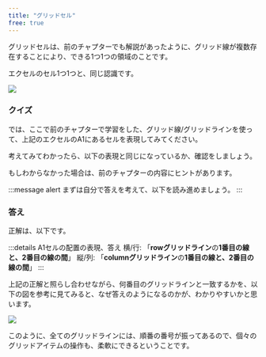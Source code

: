 ```yaml
---
title: "グリッドセル"
free: true
---
```


グリッドセルは、前のチャプターでも解説があったように、グリッド線が複数存在することにより、できる1つ1つの領域のことです。

エクセルのセル1つ1つと、同じ認識です。

![](https://storage.googleapis.com/zenn-user-upload/ttak5ve16u3usnicnldwgujjcjsu)

### クイズ

では、ここで前のチャプターで学習をした、グリッド線/グリッドラインを使って、上記のエクセルのA1にあるセルを表現してみてください。

考えてみてわかったら、以下の表現と同じになっているか、確認をしましょう。

もしわからなかった場合は、前のチャプターの内容にヒントがあります。

:::message alert
まずは自分で答えを考えて、以下を読み進めましょう。
:::

### 答え

正解は、以下です。

:::details A1セルの配置の表現、答え
横/行: 「**rowグリッドライン**の**1番目の線と、2番目の線の間**」
縦/列: 「**columnグリッドライン**の**1番目の線と、2番目の線の間**」
:::

上記の正解と照らし合わせながら、何番目のグリッドラインと一致するかを、以下の図を参考に見てみると、なぜ答えのようになるのかが、わかりやすいかと思います。

![](https://storage.googleapis.com/zenn-user-upload/d7ibz1vfw6i4ce6z0c1omif9x0hu)

このように、全てのグリッドラインには、順番の番号が振ってあるので、個々のグリッドアイテムの操作も、柔軟にできるということです。